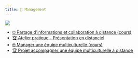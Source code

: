 ```yaml
---
title: 💬 Management
---
```


![](@assets/undraw/undraw_founding-team_8uhm.svg)

- [🤓 Partage d'informations et collaboration à distance (cours)](/management/presentation-distance-outils-collab)
- [🏆 Atelier pratique - Présentation en distanciel](/management/atelier-presentation_distanciel)
- [🤓 Manager une équipe multiculturelle (cours)](/management/multiculturel)
- [🏆 Projet accompagner une équipe multiculturelle à distance](/management/projet-multiculturel)

